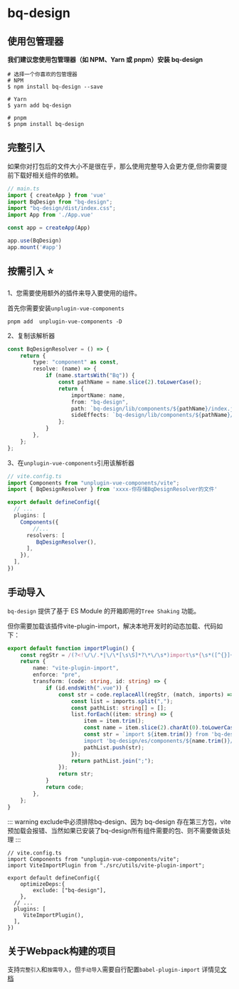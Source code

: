<!--
 * @Author: jack.hai
 * @Date: 2024-05-21 18:59:19
 * @LastEditTime: 2024-05-27 16:02:01
 * @Description: 
-->

# bq-design

## 使用包管理器

**我们建议您使用包管理器（如 NPM、Yarn 或 pnpm）安装 bq-design**

```
# 选择一个你喜欢的包管理器
# NPM
$ npm install bq-design --save

# Yarn
$ yarn add bq-design

# pnpm
$ pnpm install bq-design

```

## 完整引入

如果你对打包后的文件大小不是很在乎，那么使用完整导入会更方便,但你需要提前下载好相关组件的依赖。

```ts
// main.ts
import { createApp } from 'vue'
import BqDesign from "bq-design";
import "bq-design/dist/index.css";
import App from './App.vue'

const app = createApp(App)

app.use(BqDesign)
app.mount('#app')

```

## 按需引入 ⭐️

1、您需要使用额外的插件来导入要使用的组件。

首先你需要安装```unplugin-vue-components```

```shell
pnpm add  unplugin-vue-components -D
```

2、复制该解析器

```ts
const BqDesignResolver = () => {
    return {
        type: "component" as const,
        resolve: (name) => {
            if (name.startsWith("Bq")) {
                const pathName = name.slice(2).toLowerCase();
                return {
                    importName: name,
                    from: "bq-design",
                    path: `bq-design/lib/components/${pathName}/index.js`,
                    sideEffects: `bq-design/lib/components/${pathName}/${name.slice(2)}.css`,
                };
            }
        },
    };
};
```

3、在```unplugin-vue-components```引用该解析器

```ts
// vite.config.ts
import Components from "unplugin-vue-components/vite";
import { BqDesignResolver } from 'xxxx-你存储BqDesignResolver的文件'

export default defineConfig({
  // ...
  plugins: [
    Components({
        //...
      resolvers: [ 
         BqDesignResolver(),
      ],
    }),
  ],
})

```


## 手动导入

```bq-design``` 提供了基于 ES Module 的开箱即用的```Tree Shaking``` 功能。

但你需要加载该插件vite-plugin-import，解决本地开发时的动态加载、代码如下：

```ts
export default function importPlugin() {
    const regStr = /(?<!\/\/.*|\/\*[\s\S]*?\*\/\s*)import\s*{\s*([^{}]+)\s*}\s*from\s*['"]bq-design['"]/g;
    return {
        name: "vite-plugin-import",
        enforce: "pre",
        transform: (code: string, id: string) => {
            if (id.endsWith(".vue")) {
                const str = code.replaceAll(regStr, (match, imports) => {
                    const list = imports.split(",");
                    const pathList: string[] = [];
                    list.forEach((item: string) => {
                        item = item.trim();
                        const name = item.slice(2).charAt(0).toLowerCase() + item.slice(3);
                        const str = `import ${item.trim()} from 'bq-design/es/components/${name.trim()}';
                        import 'bq-design/es/components/${name.trim()}/${item.trim().slice(2)}.css'`;
                        pathList.push(str);
                    });
                    return pathList.join(";");
                });
                return str;
            }
            return code;
        },
    };
}

```




::: warning
exclude中必须排除bq-design、因为 bq-design 存在第三方包，vite预加载会报错、当然如果已安装了bq-design所有组件需要的包、则不需要做该处理
:::

```ts{7}
// vite.config.ts
import Components from "unplugin-vue-components/vite";
import ViteImportPlugin from "./src/utils/vite-plugin-import";

export default defineConfig({
    optimizeDeps:{
        exclude: ["bq-design"],
    },
  // ...
  plugins: [
     ViteImportPlugin(),
  ],
})

```

## 关于Webpack构建的项目


支持```完整引入```和```按需导入```，但```手动导入```需要自行配置```babel-plugin-import``` 详情见[文档](https://www.npmjs.com/package/babel-plugin-import)

